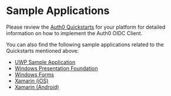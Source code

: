 # Sample Applications

Please review the [Auth0 Quickstarts](https://auth0.com/docs/quickstart/native) for your platform for detailed information on how to implement the Auth0 OIDC Client.

You can also find the following sample applications related to the Quickstarts mentioned above:

* [UWP Sample Application](https://github.com/auth0-community/auth0-uwp-oidc-samples/tree/master/Quickstart/00-Starter-Seed)
* [Windows Presentation Foundation](https://github.com/auth0-community/auth0-WinFormsWPF-oidc-samples/tree/master/Quickstart/00-Starter-Seed/WPF/WPFSample)
* [Windows Forms](https://github.com/auth0-community/auth0-WinFormsWPF-oidc-samples/tree/master/Quickstart/00-Starter-Seed/WinForms/WindowsFormsSample)
* [Xamarin (iOS)](https://github.com/auth0-community/auth0-xamarin-oidc-samples/tree/master/Quickstart/01-Login/iOS)
* [Xamarin (Android)](https://github.com/auth0-community/auth0-xamarin-oidc-samples/tree/master/Quickstart/01-Login/Android)